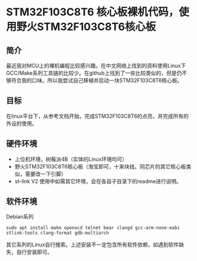 # STM32F103C8T6 核心板裸机代码，使用野火STM32F103C8T6核心板
## 简介
最近我对MCU上的裸机编程比较感兴趣。在中文网络上找到的资料使用Linux下GCC/Make系列工具链的比较少。在github上找到了一些比较类似的，但是仍不够符合我的口味。所以我尝试自己移植并启动一块STM32F103C8T6核心板。
## 目标
在linux平台下，从参考文档开始，完成STM32F103C8T6的点亮，并完成所有的外设的使用。
## 硬件环境
- 上位机环境，树莓派4B（实体的Linux环境均可）
- 野火STM32F103C8T6核心板（淘宝即可，十来块钱。同芯片的其它核心板类似，需要改一下引脚）
- st-link V2
使用中如需其它环境，会在各自子目录下的readme进行说明。
## 软件环境
Debian系列
```shell
sudo apt install make openocd telnet bear clangd gcc-arm-none-eabi stlink-tools clang-format gdb-multiarch
```
其它系列的Linux自行搜索。上述安装不一定包含所有软件依赖，如遇到软件缺失，自行安装即可。
